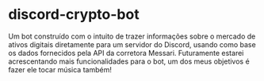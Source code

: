 # discord-crypto-bot
<p>Um bot construído com o intuito de trazer informações sobre o mercado de ativos digitais diretamente para um servidor do Discord, usando como base os dados fornecidos pela API da corretora Messari. Futuramente estarei acrescentando mais funcionalidades para o bot, um dos meus objetivos é fazer ele tocar música também!<p/>
